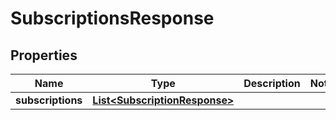 # SubscriptionsResponse

## Properties

 Name              | Type                                                            | Description | Notes 
-------------------|-----------------------------------------------------------------|-------------|-------
 **subscriptions** | [**List&lt;SubscriptionResponse&gt;**](SubscriptionResponse.md) |             | 



